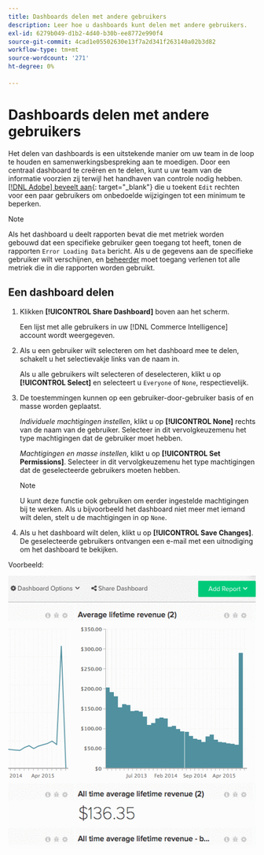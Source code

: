 ```yaml
---
title: Dashboards delen met andere gebruikers
description: Leer hoe u dashboards kunt delen met andere gebruikers.
exl-id: 6279b049-d1b2-4d40-b30b-ee8772e990f4
source-git-commit: 4cad1e05502630e13f7a2d341f263140a02b3d82
workflow-type: tm+mt
source-wordcount: '271'
ht-degree: 0%

---
```


# Dashboards delen met andere gebruikers

Het delen van dashboards is een uitstekende manier om uw team in de loop te houden en samenwerkingsbespreking aan te moedigen. Door een centraal dashboard te creëren en te delen, kunt u uw team van de informatie voorzien zij terwijl het handhaven van controle nodig hebben. [[!DNL Adobe] beveelt aan](../../best-practices/share-dashboard-best-practice.md){: target=&quot;_blank&quot;} die u toekent `Edit` rechten voor een paar gebruikers om onbedoelde wijzigingen tot een minimum te beperken.

>[!NOTE]
>
>Als het dashboard u deelt rapporten bevat die met metriek worden gebouwd dat een specifieke gebruiker geen toegang tot heeft, tonen de rapporten `Error Loading Data` bericht. Als u de gegevens aan de specifieke gebruiker wilt verschijnen, en [beheerder](../../administrator/user-management/user-management.md) moet toegang verlenen tot alle metriek die in die rapporten worden gebruikt.

## Een dashboard delen

1. Klikken **[!UICONTROL Share Dashboard]** boven aan het scherm.

   Een lijst met alle gebruikers in uw [!DNL Commerce Intelligence] account wordt weergegeven.

1. Als u een gebruiker wilt selecteren om het dashboard mee te delen, schakelt u het selectievakje links van de naam in.

   Als u alle gebruikers wilt selecteren of deselecteren, klikt u op **[!UICONTROL Select]** en selecteert u `Everyone` of `None`, respectievelijk.

1. De toestemmingen kunnen op een gebruiker-door-gebruiker basis of en masse worden geplaatst.

   *Individuele machtigingen instellen*, klikt u op **[!UICONTROL None]** rechts van de naam van de gebruiker. Selecteer in dit vervolgkeuzemenu het type machtigingen dat de gebruiker moet hebben.

   *Machtigingen en masse instellen*, klikt u op **[!UICONTROL Set Permissions]**. Selecteer in dit vervolgkeuzemenu het type machtigingen dat de geselecteerde gebruikers moeten hebben.

   >[!NOTE]
   >
   >U kunt deze functie ook gebruiken om eerder ingestelde machtigingen bij te werken. Als u bijvoorbeeld het dashboard niet meer met iemand wilt delen, stelt u de machtigingen in op `None`.

1. Als u het dashboard wilt delen, klikt u op **[!UICONTROL Save Changes]**. De geselecteerde gebruikers ontvangen een e-mail met een uitnodiging om het dashboard te bekijken.

Voorbeeld:

![deeldashboard](../../assets/Share_Dashboards.gif)
